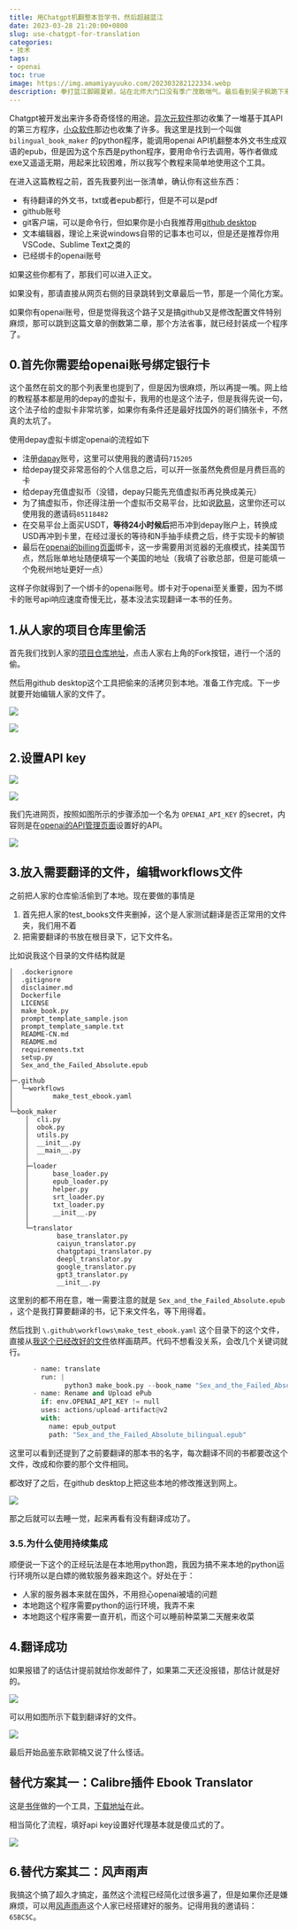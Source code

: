 ```yaml
---
title: 用Chatgpt机翻整本哲学书，然后超越蓝江
date: 2023-03-28 21:20:00+0800
slug: use-chatgpt-for-translation
categories:
- 技术
tags:
- openai
toc: true
image: https://img.amamiyayuuko.com/202303282122334.webp
description: 拳打蓝江脚踢夏颖，站在北师大门口没有季广茂敢喘气。最后看到吴子枫跪下来叫爸爸。
---
```


Chatgpt被开发出来许多奇奇怪怪的用途。[异次元软件](https://www.iplaysoft.com/chatgpt-api-tools.html)那边收集了一堆基于其API的第三方程序，[小众软件](https://www.appinn.com/tag/chatgpt/)那边也收集了许多。我这里是找到一个叫做 `bilingual_book_maker` 的python程序，能调用openai API机翻整本外文书生成双语的epub，但是因为这个东西是python程序，要用命令行去调用，等作者做成exe又遥遥无期，用起来比较困难，所以我写个教程来简单地使用这个工具。

在进入这篇教程之前，首先我要列出一张清单，确认你有这些东西：

- 有待翻译的外文书，txt或者epub都行，但是不可以是pdf
- github账号
- git客户端，可以是命令行，但如果你是小白我推荐用[github desktop](https://desktop.github.com)
- 文本编辑器，理论上来说windows自带的记事本也可以，但是还是推荐你用VSCode、Sublime Text之类的
- 已经绑卡的openai账号

如果这些你都有了，那我们可以进入正文。

如果没有，那请直接从网页右侧的目录跳转到文章最后一节，那是一个简化方案。

如果你有openai账号，但是觉得我这个路子又是搞github又是修改配置文件特别麻烦，那可以跳到这篇文章的倒数第二章，那个方法省事，就已经封装成一个程序了。

## 0.首先你需要给openai账号绑定银行卡

这个虽然在前文的那个列表里也提到了，但是因为很麻烦，所以再提一嘴。网上给的教程基本都是用的depay的虚拟卡，我用的也是这个法子，但是我得先说一句，这个法子给的虚拟卡非常坑爹，如果你有条件还是最好找国外的哥们搞张卡，不然真的太坑了。

使用depay虚拟卡绑定openai的流程如下

- 注册[dapay](https://depay.depay.one/web-app/register-h5?invitCode=715205&lang=zh-cn)账号，这里可以使用我的邀请码`715205`
- 给depay提交非常恶俗的个人信息之后，可以开一张虽然免费但是月费巨高的卡
- 给depay充值虚拟币（没错，depay只能先充值虚拟币再兑换成美元）
- 为了搞虚拟币，你还得注册一个虚拟币交易平台，比如说[欧易](https://www.ouyicn.cafe/join/85118482)，这里你还可以使用我的邀请码`85118482`
- 在交易平台上面买USDT，**等待24小时候后**把币冲到depay账户上，转换成USD再冲到卡里，在经过漫长的等待和N手抽手续费之后，终于实现卡的解锁
- 最后在[openai的billing页面](https://platform.openai.com/account/billing/overview)绑卡，这一步需要用浏览器的无痕模式，挂美国节点，然后账单地址随便填写一个美国的地址（我填了谷歌总部，但是可能填一个免税州地址更好一点）

这样子你就得到了一个绑卡的openai账号。绑卡对于openai至关重要，因为不绑卡的账号api响应速度奇慢无比，基本没法实现翻译一本书的任务。

## 1.从人家的项目仓库里偷活

首先我们找到人家的[项目仓库地址](https://github.com/yihong0618/bilingual_book_maker)，点击人家右上角的Fork按钮，进行一个活的偷。

然后用github desktop这个工具把偷来的活拷贝到本地。准备工作完成。下一步就要开始编辑人家的文件了。

![](https://img.amamiyayuuko.com/202303282150327.png)

![](https://img.amamiyayuuko.com/202303282150411.png)

## 2.设置API key

![](https://img.amamiyayuuko.com/202303282151064.png)

![](https://img.amamiyayuuko.com/202303282152920.png)

我们先进网页，按照如图所示的步骤添加一个名为 `OPENAI_API_KEY` 的secret，内容则是在[openai的API管理页面](https://platform.openai.com/account/api-keys)设置好的API。

![](https://img.amamiyayuuko.com/202303282155330.png)

## 3.放入需要翻译的文件，编辑workflows文件

之前把人家的仓库偷活偷到了本地。现在要做的事情是

1. 首先把人家的test_books文件夹删掉，这个是人家测试翻译是否正常用的文件夹，我们用不着
2. 把需要翻译的书放在根目录下，记下文件名。

比如说我这个目录的文件结构就是

```
│  .dockerignore
│  .gitignore
│  disclaimer.md
│  Dockerfile
│  LICENSE
│  make_book.py
│  prompt_template_sample.json
│  prompt_template_sample.txt
│  README-CN.md
│  README.md
│  requirements.txt
│  setup.py
│  Sex_and_the_Failed_Absolute.epub
│  
├─.github
│  └─workflows
│          make_test_ebook.yaml
│          
└─book_maker
    │  cli.py
    │  obok.py
    │  utils.py
    │  __init__.py
    │  __main__.py
    │  
    ├─loader
    │      base_loader.py
    │      epub_loader.py
    │      helper.py
    │      srt_loader.py
    │      txt_loader.py
    │      __init__.py
    │      
    └─translator
            base_translator.py
            caiyun_translator.py
            chatgptapi_translator.py
            deepl_translator.py
            google_translator.py
            gpt3_translator.py
            __init__.py
```

这里别的都不用在意，唯一需要注意的就是 `Sex_and_the_Failed_Absolute.epub` ，这个是我打算要翻译的书，记下来文件名，等下用得着。

然后找到 `\.github\workflows\make_test_ebook.yaml` 这个目录下的这个文件，直接从[我这个已经改好的文件](https://github.com/yuukoamamiya/bilingual_book_maker/blob/main/.github/workflows/make_test_ebook.yaml)依样画葫芦。代码不想看没关系，会改几个关键词就行。

```python
      - name: translate
        run: |
              python3 make_book.py --book_name "Sex_and_the_Failed_Absolute.epub" --language zh-hans
      - name: Rename and Upload ePub
        if: env.OPENAI_API_KEY != null
        uses: actions/upload-artifact@v2
        with:
          name: epub_output
          path: "Sex_and_the_Failed_Absolute_bilingual.epub"
```

这里可以看到还提到了之前要翻译的那本书的名字，每次翻译不同的书都要改这个文件，改成和你要的那个文件相同。

都改好了之后，在github desktop上把这些本地的修改推送到网上。

![](https://img.amamiyayuuko.com/202303282206925.png)

那之后就可以去睡一觉，起来再看有没有翻译成功了。

### 3.5.为什么使用持续集成

顺便说一下这个的正经玩法是在本地用python跑，我因为搞不来本地的python运行环境所以是白嫖的微软服务器来跑这个。好处在于：

- 人家的服务器本来就在国外，不用担心openai被墙的问题
- 本地跑这个程序需要python的运行环境，我弄不来
- 本地跑这个程序需要一直开机，而这个可以睡前种菜第二天醒来收菜

## 4.翻译成功

如果报错了的话估计提前就给你发邮件了，如果第二天还没报错，那估计就是好的。

![](https://img.amamiyayuuko.com/202303282210867.png)

可以用如图所示下载到翻译好的文件。

![](https://img.amamiyayuuko.com/202303282212797.png)

最后开始品鉴东欧郭楠又说了什么怪话。

## 替代方案其一：Calibre插件 Ebook Translator

这是[书伴](https://bookfere.com/post/1057.html)做的一个工具，[下载地址](https://github.com/bookfere/Ebook-Translator-Calibre-Plugin/releases)在此。

相当简化了流程，填好api key设置好代理基本就是傻瓜式的了。

![](https://img.amamiyayuuko.com/202303312132550.png)

## 6.替代方案其二：风声雨声

我搞这个搞了超久才搞定，虽然这个流程已经简化过很多遍了，但是如果你还是嫌麻烦，可以用[风声雨声](https://fsys.app/invite/65BC5C)这个人家已经搭建好的服务。记得用我的邀请码：`65BC5C`。